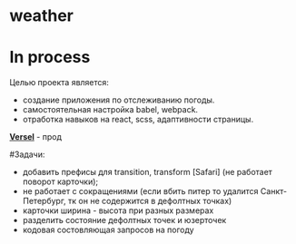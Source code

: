 # weather

# In process

Целью проекта является:
- создание приложения по отслеживанию погоды.
- самостоятельная настройка babel, webpack.
- отработка навыков на react, scss, адаптивности страницы.

[**Versel**](https://weather-k1ntsugi1.vercel.app/) - прод

#Задачи:
- добавить префисы для transition, transform [Safari] (не работает поворот карточки);
- не работает с сокращениями (если вбить питер то удалится Санкт-Петербург, тк он не содержится в дефолтных точках)
- карточки ширина - высота при разных размерах
- разделить состояние дефолтных точек и юзерточек
- кодовая состовляющая запросов на погоду
